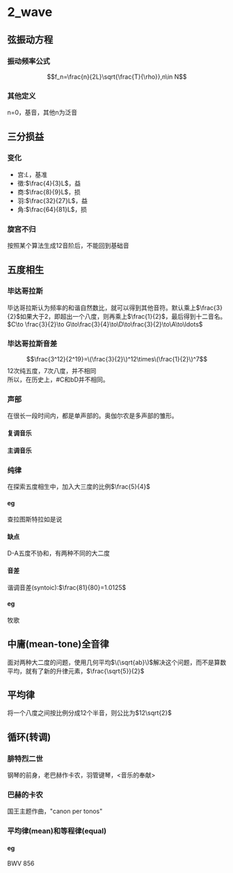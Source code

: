 # 2_wave
## 弦振动方程
### 振动频率公式
$$f_n=\frac{n}{2L}\sqrt{\frac{T}{\rho}},n\in N$$
### 其他定义
n=0，基音，其他n为泛音
## 三分损益
### 变化
* 宫:$L$，基准
* 徵:$\frac{4}{3}L$，益
* 商:$\frac{8}{9}L$，损
* 羽:$\frac{32}{27}L$，益
* 角:$\frac{64}{81}L$，损
### 旋宫不归
按照某个算法生成12音阶后，不能回到基础音
## 五度相生
### 毕达哥拉斯
毕达哥拉斯认为频率的和谐自然数比，就可以得到其他音符。默认乘上$\frac{3}{2}$如果大于2，即超出一个八度，则再乘上$\frac{1}{2}$，最后得到十二音名。
$C\to \frac{3}{2}\to G\to\frac{3}{4}\to\D\to\frac{3}{2}\to\A\to\ldots$
### 毕达哥拉斯音差
$$\frac{3^12}{2^19}=\(\frac{3}{2}\)^12\times\(\frac{1}{2}\)^7$$
12次纯五度，7次八度，并不相同<br/>
所以，在历史上，#C和bD并不相同。
### 声部
在很长一段时间内，都是单声部的。奥伽尔农是多声部的雏形。
#### 复调音乐
#### 主调音乐
### 纯律
在探索五度相生中，加入大三度的比例$\frac{5}{4}$
#### eg
查拉图斯特拉如是说
#### 缺点
D-A五度不协和，有两种不同的大二度
#### 音差
谐调音差(syntoic):$\frac{81}{80}=1.0125$
#### eg
牧歌
## 中庸(mean-tone)全音律
面对两种大二度的问题，使用几何平均$\(\sqrt{ab}\)$解决这个问题，而不是算数平均，就有了新的升律元素，$\frac{\sqrt{5}}{2}$
## 平均律
将一个八度之间按比例分成12个半音，则公比为$12\sqrt{2}$
## 循环(转调)
### 腓特烈二世
钢琴的前身，老巴赫作卡农，羽管键琴，<音乐的奉献>
### 巴赫的卡农
国王主题作曲，"canon per tonos"
### 平均律(mean)和等程律(equal)
#### eg
BWV 856
